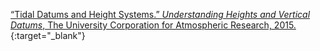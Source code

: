 ---
---

[“Tidal Datums and Height Systems.” *Understanding Heights and Vertical Datums*, The University Corporation for Atmospheric Research, 2015.](http://www.meted.ucar.edu/GIS/datums_lesson_1/navmenu.php?tab=1&page=5-0-0&type=flash){:target="_blank"}
